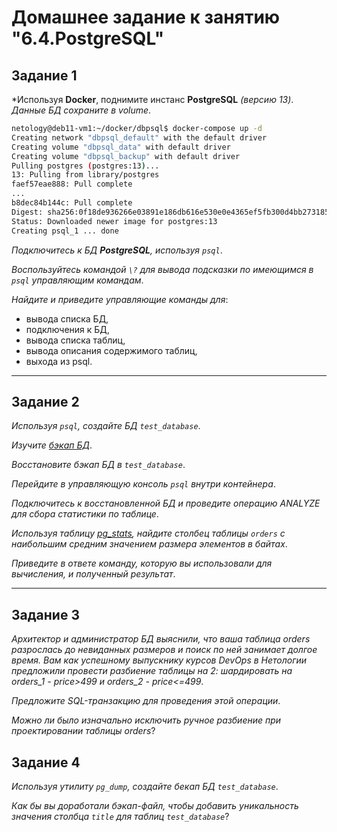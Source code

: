 # Домашнее задание к занятию "6.4.PostgreSQL"

## Задание 1

*Используя **Docker**, поднимите инстанс **PostgreSQL** *(версию 13)*. *Данные БД сохраните в volume*.

```bash
netology@deb11-vm1:~/docker/dbpsql$ docker-compose up -d
Creating network "dbpsql_default" with the default driver
Creating volume "dbpsql_data" with default driver
Creating volume "dbpsql_backup" with default driver
Pulling postgres (postgres:13)...
13: Pulling from library/postgres
faef57eae888: Pull complete
...
b8dec84b144c: Pull complete
Digest: sha256:0f18de936266e03891e186db616e530e0e4365ef5fb300d4bb27318538b80604
Status: Downloaded newer image for postgres:13
Creating psql_1 ... done
```
*Подключитесь к БД **PostgreSQL**, используя `psql`*.

*Воспользуйтесь командой `\?` для вывода подсказки по имеющимся в `psql` управляющим командам*.

*Найдите и приведите управляющие команды для*:

 - вывода списка БД,
 - подключения к БД,
 - вывода списка таблиц,
 - вывода описания содержимого таблиц,
 - выхода из psql.

***

## Задание 2

*Используя `psql`, создайте БД `test_database`*.

*Изучите [бэкап БД](./src/604/test_dump.sql)*.

*Восстановите бэкап БД в `test_database`*.

*Перейдите в управляющую консоль `psql` внутри контейнера*.

*Подключитесь к восстановленной БД и проведите операцию ANALYZE для сбора статистики по таблице*.

*Используя таблицу [pg_stats](https://postgrespro.ru/docs/postgresql/12/view-pg-stats), найдите столбец таблицы `orders` с наибольшим средним значением размера элементов в байтах*.

*Приведите в ответе команду, которую вы использовали для вычисления, и полученный результат*.

***

## Задание 3

*Архитектор и администратор БД выяснили, что ваша таблица orders разрослась до невиданных размеров и поиск по ней занимает долгое время. Вам как успешному выпускнику курсов DevOps в Нетологии предложили провести разбиение таблицы на 2: шардировать на orders_1 - price>499 и orders_2 - price<=499*.

*Предложите SQL-транзакцию для проведения этой операции*.

*Можно ли было изначально исключить ручное разбиение при проектировании таблицы orders*?



## Задание 4

*Используя утилиту `pg_dump`, создайте бекап БД `test_database`*.

*Как бы вы доработали бэкап-файл, чтобы добавить уникальность значения столбца `title` для таблиц `test_database`*?
